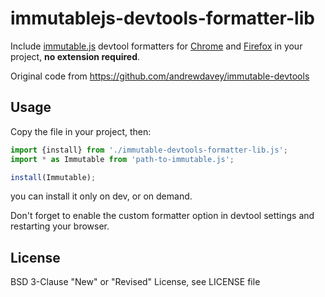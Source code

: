 # immutablejs-devtools-formatter-lib

Include [immutable.js](https://immutable-js.com/) devtool formatters for [Chrome](https://docs.google.com/document/d/1FTascZXT9cxfetuPRT2eXPQKXui4nWFivUnS_335T3U/preview?tab=t.0#heading=h.xuvxhsd2bp05) and [Firefox](https://fxdx.dev/firefox-devtools-custom-object-formatters/) in your project, **no extension required**.

Original code from https://github.com/andrewdavey/immutable-devtools

## Usage

Copy the file in your project, then:

```js
import {install} from './immutable-devtools-formatter-lib.js';
import * as Immutable from 'path-to-immutable.js';

install(Immutable);
```

you can install it only on dev, or on demand.

Don't forget to enable the custom formatter option in devtool settings and restarting your browser.

## License

BSD 3-Clause "New" or "Revised" License, see LICENSE file
